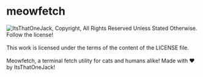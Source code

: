 # meowfetch

<picture>
  <source media="(prefers-color-scheme: dark)" srcset="https://itoj.dev/embed/Wwatermark.png">
  <source media="(prefers-color-scheme: light)" srcset="https://itoj.dev/embed/Bwatermark.png">
  <img
  alt="ItsThatOneJack, Copyright, All Rights Reserved Unless Stated Otherwise. Follow the license!"
  src="https://itoj.dev/embed/Bwatermark.png">
</picture>
</br></br>
This work is licensed under the terms of the content of the LICENSE file.
</br></br>
Meowfetch, a terminal fetch utility for cats and humans alike!
Made with ❤️ by ItsThatOneJack!
